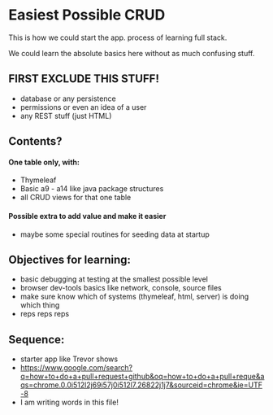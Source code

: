 # Easiest Possible CRUD

This is how we could start the app.
process of learning full stack.

We could learn the absolute basics here without as much confusing stuff.

## FIRST EXCLUDE THIS STUFF!

- database or any persistence
- permissions or even an idea of a user
- any REST stuff (just HTML)

## Contents?

#### One table only, with:

  - Thymeleaf
  - Basic a9 - a14 like java package structures
  - all CRUD views for that one table

#### Possible extra to add value and make it easier

  - maybe some special routines for seeding data at startup

## Objectives for learning:

- basic debugging at testing at the smallest possible level
- browser dev-tools basics like network, console, source files
- make sure know which of systems (thymeleaf, html, server) is doing which thing
- reps reps reps

## Sequence:

- starter app like Trevor shows
- https://www.google.com/search?q=how+to+do+a+pull+request+github&oq=how+to+do+a+pull+reque&aqs=chrome.0.0i512l2j69i57j0i512l7.26822j1j7&sourceid=chrome&ie=UTF-8
- I am writing words in this file!
